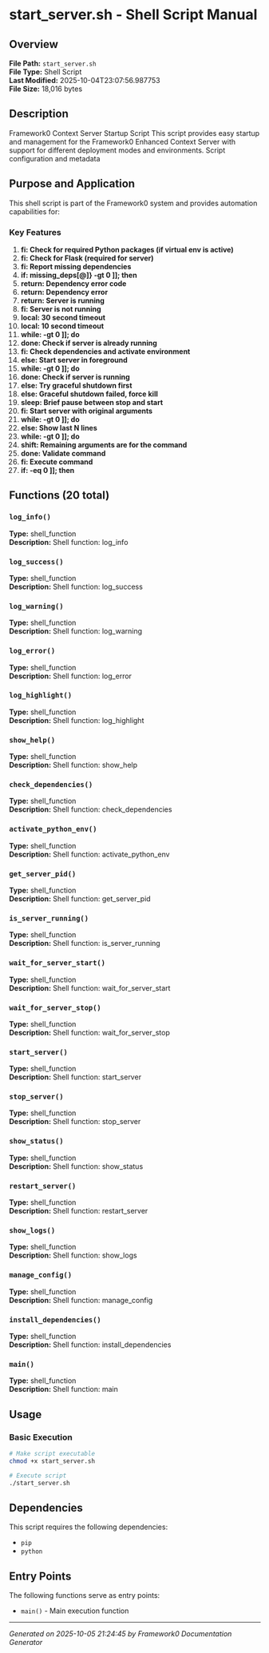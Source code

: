 # start_server.sh - Shell Script Manual

## Overview
**File Path:** `start_server.sh`  
**File Type:** Shell Script  
**Last Modified:** 2025-10-04T23:07:56.987753  
**File Size:** 18,016 bytes  

## Description
Framework0 Context Server Startup Script This script provides easy startup and management for the Framework0 Enhanced Context Server with support for different deployment modes and environments. Script configuration and metadata

## Purpose and Application
This shell script is part of the Framework0 system and provides automation capabilities for:

### Key Features
1. **fi: Check for required Python packages (if virtual env is active)**
2. **fi: Check for Flask (required for server)**
3. **fi: Report missing dependencies**
4. **if: missing_deps[@]} -gt 0 ]]; then**
5. **return: Dependency error code**
6. **return: Dependency error**
7. **return: Server is running**
8. **fi: Server is not running**
9. **local: 30 second timeout**
10. **local: 10 second timeout**
11. **while: -gt 0 ]]; do**
12. **done: Check if server is already running**
13. **fi: Check dependencies and activate environment**
14. **else: Start server in foreground**
15. **while: -gt 0 ]]; do**
16. **done: Check if server is running**
17. **else: Try graceful shutdown first**
18. **else: Graceful shutdown failed, force kill**
19. **sleep: Brief pause between stop and start**
20. **fi: Start server with original arguments**
21. **while: -gt 0 ]]; do**
22. **else: Show last N lines**
23. **while: -gt 0 ]]; do**
24. **shift: Remaining arguments are for the command**
25. **done: Validate command**
26. **fi: Execute command**
27. **if: -eq 0 ]]; then**

## Functions (20 total)

### `log_info()`

**Type:** shell_function  
**Description:** Shell function: log_info  

### `log_success()`

**Type:** shell_function  
**Description:** Shell function: log_success  

### `log_warning()`

**Type:** shell_function  
**Description:** Shell function: log_warning  

### `log_error()`

**Type:** shell_function  
**Description:** Shell function: log_error  

### `log_highlight()`

**Type:** shell_function  
**Description:** Shell function: log_highlight  

### `show_help()`

**Type:** shell_function  
**Description:** Shell function: show_help  

### `check_dependencies()`

**Type:** shell_function  
**Description:** Shell function: check_dependencies  

### `activate_python_env()`

**Type:** shell_function  
**Description:** Shell function: activate_python_env  

### `get_server_pid()`

**Type:** shell_function  
**Description:** Shell function: get_server_pid  

### `is_server_running()`

**Type:** shell_function  
**Description:** Shell function: is_server_running  

### `wait_for_server_start()`

**Type:** shell_function  
**Description:** Shell function: wait_for_server_start  

### `wait_for_server_stop()`

**Type:** shell_function  
**Description:** Shell function: wait_for_server_stop  

### `start_server()`

**Type:** shell_function  
**Description:** Shell function: start_server  

### `stop_server()`

**Type:** shell_function  
**Description:** Shell function: stop_server  

### `show_status()`

**Type:** shell_function  
**Description:** Shell function: show_status  

### `restart_server()`

**Type:** shell_function  
**Description:** Shell function: restart_server  

### `show_logs()`

**Type:** shell_function  
**Description:** Shell function: show_logs  

### `manage_config()`

**Type:** shell_function  
**Description:** Shell function: manage_config  

### `install_dependencies()`

**Type:** shell_function  
**Description:** Shell function: install_dependencies  

### `main()`

**Type:** shell_function  
**Description:** Shell function: main  


## Usage

### Basic Execution
```bash
# Make script executable
chmod +x start_server.sh

# Execute script
./start_server.sh
```


## Dependencies

This script requires the following dependencies:

- `pip`
- `python`


## Entry Points

The following functions serve as entry points:

- `main()` - Main execution function


---
*Generated on 2025-10-05 21:24:45 by Framework0 Documentation Generator*
